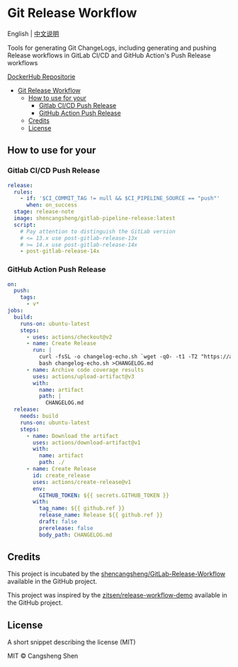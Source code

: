 # Git Release Workflow

English | [中文说明](./i18n/README.zh-cn.md)

Tools for generating Git ChangeLogs, including generating and pushing Release workflows in GitLab CI/CD and GitHub Action's Push Release workflows

[DockerHub Repositorie](https://hub.docker.com/r/shencangsheng/gitlab-pipeline-release)

- [Git Release Workflow](#git-release-workflow)
  - [How to use for your](#how-to-use-for-your)
    - [Gitlab CI/CD Push Release](#gitlab-cicd-push-release)
    - [GitHub Action Push Release](#github-action-push-release)
  - [Credits](#credits)
  - [License](#license)

## How to use for your
### Gitlab CI/CD Push Release
```yml
release:
  rules:
    - if: '$CI_COMMIT_TAG != null && $CI_PIPELINE_SOURCE == "push"'
      when: on_success
  stage: release-note
  image: shencangsheng/gitlab-pipeline-release:latest
  script:
    # Pay attention to distinguish the GitLab version
    # <= 13.x use post-gitlab-release-13x
    # >= 14.x use post-gitlab-release-14x
    - post-gitlab-release-14x
```

### GitHub Action Push Release
```yml
on:
  push:
    tags:
      - v*
jobs:
  build:
    runs-on: ubuntu-latest
    steps:
      - uses: actions/checkout@v2
      - name: Create Release
        run: |
          curl -fsSL -o changelog-echo.sh `wget -qO- -t1 -T2 "https://api.github.com/repos/shencangsheng/Git-Release-Workflow/releases/latest" | grep "browser_download_url" | grep 'changelog-echo.sh"' | head -n 1 | awk -F ': "' '{print $2}' | sed 's/\"//g;s/,//g;s/ //g'`
          bash changelog-echo.sh >CHANGELOG.md
      - name: Archive code coverage results
        uses: actions/upload-artifact@v3
        with:
          name: artifact
          path: |
            CHANGELOG.md
  release:
    needs: build
    runs-on: ubuntu-latest
    steps:
      - name: Download the artifact
        uses: actions/download-artifact@v1
        with:
          name: artifact
          path: ./
      - name: Create Release
        id: create_release
        uses: actions/create-release@v1
        env:
          GITHUB_TOKEN: ${{ secrets.GITHUB_TOKEN }}
        with:
          tag_name: ${{ github.ref }}
          release_name: Release ${{ github.ref }}
          draft: false
          prerelease: false
          body_path: CHANGELOG.md
```

## Credits
This project is incubated by the [shencangsheng/GitLab-Release-Workflow](https://github.com/shencangsheng/GitLab-Release-Workflow) available in the GitHub project.

This project was inspired by the [zitsen/release-workflow-demo](https://github.com/zitsen/release-workflow-demo) available in the GitHub project.

## License
A short snippet describing the license (MIT)

MIT © Cangsheng Shen